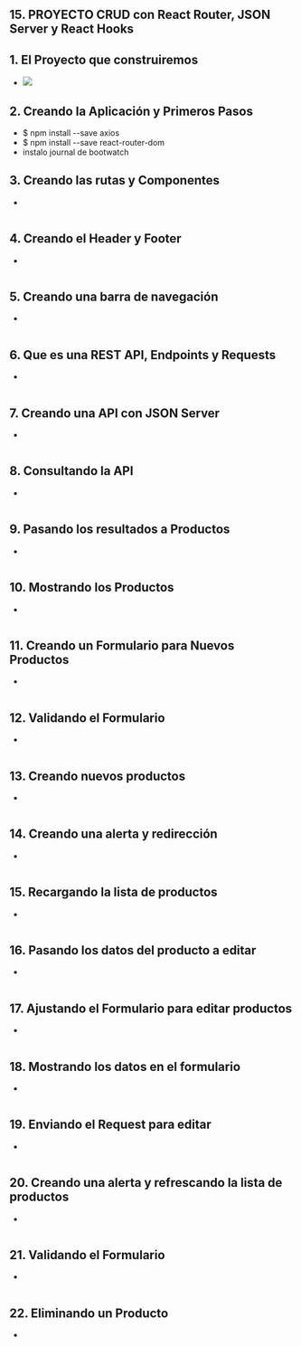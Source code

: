## 15. PROYECTO CRUD con React Router, JSON Server y React Hooks

## 1. El Proyecto que construiremos
- ![](https://trello-attachments.s3.amazonaws.com/5b014dcaf4507eacfc1b4540/5d7fef6652faf333827e91c3/550c088c92022c9be7954643fe424f0a/image.png)

## 2. Creando la Aplicación y Primeros Pasos
- $ npm install --save axios
- $ npm install --save react-router-dom
- instalo journal de bootwatch

## 3. Creando las rutas y Componentes
- 
```js
```
## 4. Creando el Header y Footer
- 
```js
```
## 5. Creando una barra de navegación
- 
```js
```
## 6. Que es una REST API, Endpoints y Requests
- 
```js
```
## 7. Creando una API con JSON Server
- 
```js
```
## 8. Consultando la API
- 
```js
```
## 9. Pasando los resultados a Productos
- 
```js
```
## 10. Mostrando los Productos
- 
```js
```
## 11. Creando un Formulario para Nuevos Productos
- 
```js
```
## 12. Validando el Formulario
- 
```js
```
## 13. Creando nuevos productos
- 
```js
```
## 14. Creando una alerta y redirección
- 
```js
```
## 15. Recargando la lista de productos
- 
```js
```
## 16. Pasando los datos del producto a editar
- 
```js
```
## 17. Ajustando el Formulario para editar productos
- 
```js
```
## 18. Mostrando los datos en el formulario
- 
```js
```
## 19. Enviando el Request para editar
- 
```js
```
## 20. Creando una alerta y refrescando la lista de productos
- 
```js
```
## 21. Validando el Formulario
- 
```js
```
## 22. Eliminando un Producto
- 
```js
```

